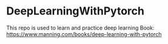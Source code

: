 # DeepLearningWithPytorch

This repo is used to learn and practice deep learning Book: https://www.manning.com/books/deep-learning-with-pytorch

